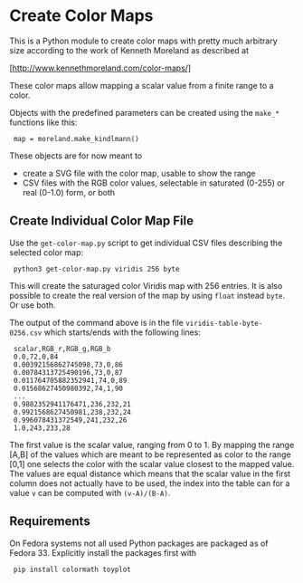 Create Color Maps
=================

This is a Python module to create color maps with pretty much arbitrary size
according to the work of Kenneth Moreland as described at

[http://www.kennethmoreland.com/color-maps/]

These color maps allow mapping a scalar value from a finite range to a color.

Objects with the predefined parameters can be created using the `make_*` functions
like this:

     map = moreland.make_kindlmann()

These objects are for now meant to
- create a SVG file with the color map, usable to show the range
- CSV files with the RGB color values, selectable in saturated (0-255) or real (0-1.0) form, or both


Create Individual Color Map File
--------------------------------

Use the `get-color-map.py` script to get individual CSV files describing the selected color map:

     python3 get-color-map.py viridis 256 byte

This will create the saturaged color Viridis map with 256 entries.  It is also possible to create the
real version of the map by using `float` instead `byte`.  Or use both.

The output of the command above is in the file `viridis-table-byte-0256.csv` which starts/ends with the
following lines:

     scalar,RGB_r,RGB_g,RGB_b
     0.0,72,0,84
     0.00392156862745098,73,0,86
     0.00784313725490196,73,0,87
     0.011764705882352941,74,0,89
     0.01568627450980392,74,1,90
     ...
     0.9882352941176471,236,232,21
     0.9921568627450981,238,232,24
     0.996078431372549,241,232,26
     1.0,243,233,28

The first value is the scalar value, ranging from 0 to 1.  By mapping the range [A,B] of the values which
are meant to be represented as color to the range [0,1] one selects the color with the scalar value closest
to the mapped value.  The values are equal distance which means that the scalar value in the first column
does not actually have to be used, the index into the table can for a value `v` can be computed with
`(v-A)/(B-A)`.


Requirements
------------

On Fedora systems not all used Python packages are packaged as of Fedora 33.  Explicitly install the
packages first with

     pip install colormath toyplot
